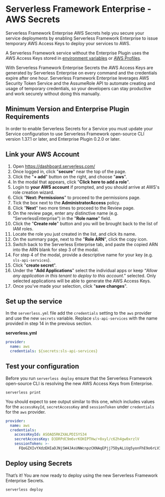 # Serverless Framework Enterprise - AWS Secrets

Serverless Framework Enterprise AWS Secrets help you secure your service deployments by enabling Serverless Framework Enterprise to issue temporary AWS Access Keys to deploy your services to AWS.

A Serverless Framework service without the Enterprise Plugin uses the AWS Access Keys stored in [environment variables](https://serverless.com/framework/docs/providers/aws/guide/credentials/) or [AWS Profiles](https://serverless.com/framework/docs/providers/aws/guide/credentials/). 

With Serverless Framework Enterprise Secrets the AWS Access Keys are generated by Serverless Enterprise on every command and the credentials expire after one hour.  Serverless Framework Enterprise leverages AWS Security Token Service and the AssumeRole API to automate creating and usage of temporary credentials, so your developers can stay productive and work securely without doing this manually.

## Minimum Version and Enterprise Plugin Requirements

In order to enable Serverless Secrets for a Service you must update your Service configuration to use Serverless Framework open-source CLI version 1.37.1 or later, and Enterprise Plugin 0.2.0 or later.

## Link your AWS Account

1. Open https://dashboard.serverless.com/
2. Once logged in, click "**secure**" near the top of the page.
3. Click the "**+ add**" button on the right, and choose "**aws**".
4. In the modal that appears, click "**Click here to add a role**".
5. Login to **your AWS account** if prompted, and you should arrive at AWS's role creation wizard.
6. Click "**Next: Permissions**" to proceed to the permissions page.
7. Tick the box next to the **AdministratorAccess** policy.
8. Click "**Next**" two more times to proceed to the Review page.
9. On the review page, enter any distinctive name (e.g. "ServerlessEnterprise") in the "**Role name**" field.
10. Click the "**Create role**" button and you will be brought back to the list of IAM roles.
11. Locate the role you just created in the list, and click its name.
12. On the summary page, next to the "**Role ARN**", click the copy icon.
13. Switch back to the Serverless Enterprise tab, and paste the copied ARN into the ARN blank for step 3 of the modal.
14. For step 4 of the modal, provide a descriptive name for your key (e.g. `sls-api-services`).
15. Click "**create secret**".
16. Under the "**Add Applications**" select the individual apps or keep “_Allow any application in this tenant to deploy to this account_.” selected. Only selected applications will be able to generate the AWS Access Keys.
17. Once you've made your selection, click "**save changes**".

## Set up the service

In the `serverless.yml` file add the `credentials` setting to the `aws` provider and use the new `secrets` variable.  Replace `sls-api-services` with the name provided in step 14 in the previous section. 

**serverless.yml**
```yaml
provider:
  name: aws
  credentials: ${secrets:sls-api-services}
```

## Test your configuration

Before you run `serverless deploy` ensure that the Serverless Framework open-source CLI is resolving the new AWS Access Keys from Enterprise.

```
serverless print
```

You should expect to see output similar to this one, which includes values for the `accessKeyId`, `secretAccessKey` and `sessionToken` under `credentials` for the `aws` provider.

```yaml
provider:
  name: aws
  credentials:
    accessKeyId: ASOAQ5RKZXALPDISYS34
    secretAccessKey: D3DRPdC9m6vrKOHIPTHw/+8xyl/c62h4gw0xrzlV
    sessionToken: >-
      FQoGZXIvYXdzEHIaDJNjSW4JAsUNWcnpzCKNAqEPjj75DyALiUg5yonFhE9o6rLV3VgH+dg4tZ9WuZBvS1V6Cf8/Tk8cpf7vE3cDrpEDXpNm1Q51bwJnQk7L1S+E5hFK9CFIE/ICyv5HLmxyWqtDHgyyExYljwnovlQz5azmvKJLCjeMF
```

## Deploy using Secrets

That’s it! You are now ready to deploy using the new Serverless Framework Enterprise Secrets.

```
serverless deploy
```
